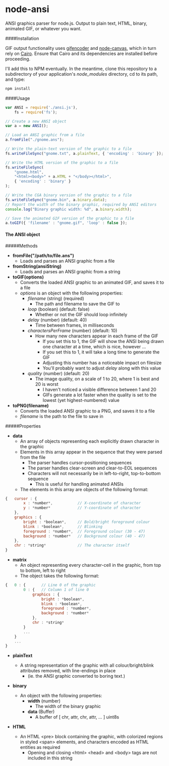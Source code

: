 node-ansi
=========

ANSI graphics parser for node.js.  Output to plain text, HTML, binary, animated GIF, or whatever you want.

####Installation

GIF output functionality uses [gifencoder](https://github.com/eugeneware/gifencoder) and [node-canvas](https://github.com/Automattic/node-canvas), which in turn rely on [Cairo](http://cairographics.org/).  Ensure that Cairo and its dependencies are installed before proceeding.

I'll add this to NPM eventually.  In the meantime, clone this repository to a subdirectory of your application's *node_modules* directory, cd to its path, and type:

```sh
npm install
```

####Usage

```js
var ANSI = require('./ansi.js'),
	fs = require('fs');

// Create a new ANSI object
var a = new ANSI();

// Load an ANSI graphic from a file
a.fromFile("./gnome.ans");

// Write the plain-text version of the graphic to a file
fs.writeFileSync("gnome.txt", a.plainText, { 'encoding' : 'binary' });

// Write the HTML version of the graphic to a file
fs.writeFileSync(
	"gnome.html",
	"<html><body>" + a.HTML + "</body></html>",
	{ 'encoding' : 'binary' }
);

// Write the CGA binary version of the graphic to a file
fs.writeFileSync("gnome.bin", a.binary.data);
// Report the width of the binary graphic, required by ANSI editors
console.log("Binary graphic width: %d", a.binary.width);

// Save the animated GIF version of the graphic to a file
a.toGIF({ 'filename' : "gnome.gif", 'loop' : false });
```

#### The ANSI object

#####Methods

- **fromFile("/path/to/file.ans")**
	- Loads and parses an ANSI graphic from a file
- **fromString(ansiString)**
	- Loads and parses an ANSI graphic from a string
- **toGIF(options)**
	- Converts the loaded ANSI graphic to an animated GIF, and saves it to a file
	- *options* is an object with the following properties:
		- *filename* (string) (required)
			- The path and filename to save the GIF to
		- *loop* (boolean) (default: false)
			- Whether or not the GIF should loop infinitely
		- *delay* (number) (default: 40)
			- Time between frames, in milliseconds
		- *charactersPerFrame* (number) (default: 10)
			- How many new characters appear in each frame of the GIF
				- If you set this to 1, the GIF will show the ANSI being drawn one character at a time, which is nice, however ...
				- If you set this to 1, it will take a long time to generate the GIF
				- Adjusting this number has a noticeable impact on filesize
				- You'll probably want to adjust *delay* along with this value
		- *quality* (number) (default: 20)
			- The image quality, on a scale of 1 to 20, where 1 is best and 20 is worst
				- I haven't noticed a visible difference between 1 and 20
				- GIFs generate a lot faster when the quality is set to the lowest (yet highest-numbered) value
- **toPNG(filename)**
	- Converts the loaded ANSI graphic to a PNG, and saves it to a file
	- *filename* is the path to the file to save in

#####Properties

- **data**
	- An array of objects representing each explicitly drawn character in the graphic
	- Elements in this array appear in the sequence that they were parsed from the file
		- The parser handles cursor-positioning sequences
		- The parser handles clear-screen and clear-to-EOL sequences
		- Characters will not necessarily be in left-to-right, top-to-bottom sequence
			- This is useful for handling animated ANSIs
	- The elements in this array are objects of the following format:

```js
{	cursor : {
		x : *number*,			// X-coordinate of character
		y : *number*			// Y-coordinate of character
	},
	graphics : {
		bright : *boolean*,		// Bold/bright foreground colour
		blink : *boolean*,		// Blinking
		foreground : *number*,	// Foreground colour (30 - 47)
		background : *number*	// Background colour (40 - 47)
	},
	chr : *string*				// The character itself
}
```
- **matrix**
	- An object representing every character-cell in the graphic, from top to bottom, left to right
	- The object takes the following format:

```js
{	0 : { 		// Line 0 of the graphic
		0 : {	// Column 1 of line 0
			graphics : {
				bright : *boolean*,
				blink : *boolean*,
				foreground : *number*,
				background : *number*
			},
			chr : *string*
		}
		...
	}
	...
}
```

- **plainText**
	- A string representation of the graphic with all colour/bright/blink attributes removed, with line-endings in place
		- (ie. the ANSI graphic converted to boring text.)

- **binary**
	- An object with the following properties:
		- **width** (number)
			- The width of the binary graphic
		- **data** (Buffer)
			- A buffer of [ chr, attr, chr, attr, ... ] uint8s

- **HTML**
	- An HTML &lt;pre&gt; block containing the graphic, with colorized regions in styled &lt;span&gt; elements, and characters encoded as HTML entities as required
		- Opening and closing &lt;html&gt; &lt;head&gt; and &lt;body&gt; tags are not included in this string